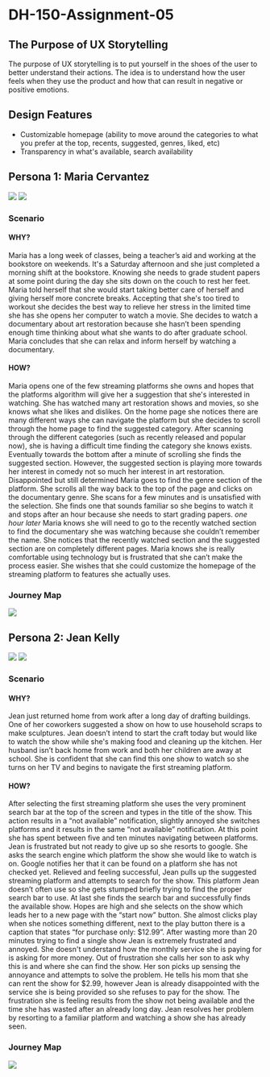 # DH-150-Assignment-05

## The Purpose of UX Storytelling

The purpose of UX storytelling is to put yourself in the shoes of the user to better understand their actions. The idea is to understand how the user feels when they use the product and how that can result in negative or positive emotions.

## Design Features
- Customizable homepage (ability to move around the categories to what you prefer at the top, recents, suggested, genres, liked, etc)
- Transparency in what's available, search availability

## Persona 1: Maria Cervantez
<img src="assignment 5-01.png">
<img src="assignment 5pics-03.png">

### Scenario
#### WHY?
Maria has a long week of classes, being a teacher’s aid and working at the bookstore on weekends. It's a Saturday afternoon and she just completed a morning shift at the bookstore. Knowing she needs to grade student papers at some point during the day she sits down on the couch to rest her feet. Maria told herself that she would start taking better care of herself and giving herself more concrete breaks. Accepting that she's too tired to workout she decides the best way to relieve her stress in the limited time she has she opens her computer to watch a movie. She decides to watch a documentary about art restoration because she hasn’t been spending enough time thinking about what she wants to do after graduate school. Maria concludes that she can relax and inform herself by watching a documentary. 

#### HOW?
Maria opens one of the few streaming platforms she owns and hopes that the platforms algorithm will give her a suggestion that she's interested in watching. She has watched many art restoration shows and movies, so she knows what she likes and dislikes. On the home page she notices there are many different ways she can navigate the platform but she decides to scroll through the home page to find the suggested category. After scanning through the different categories (such as recently released and popular now), she is having a difficult time finding the category she knows exists. Eventually towards the bottom after a minute of scrolling she finds the suggested section. However, the suggested section is playing more towards her interest in comedy not so much her interest in art restoration. Disappointed but still determined Maria goes to find the genre section of the platform. She scrolls all the way back to the top of the page and clicks on the documentary genre. She scans for a few minutes and is unsatisfied with the selection. She finds one that sounds familiar so she begins to watch it and stops after an hour because she needs to start grading papers. *one hour later* Maria knows she will need to go to the recently watched section to find the documentary she was watching because she couldn’t remember the name. She notices that the recently watched section and the suggested section are on completely different pages. Maria knows she is really comfortable using technology but is frustrated that she can’t make the process easier. She wishes that she could customize the homepage of the streaming platform to features she actually uses.

### Journey Map
<img src="assignment 5pics-06.png">

## Persona 2: Jean Kelly

<img src="assignment 5pics-02.png">

<img src="assignment 5pics-04.png">

### Scenario
#### WHY?
Jean just returned home from work after a long day of drafting buildings. One of her coworkers suggested a show on how to use household scraps to make sculptures. Jean doesn’t intend to start the craft today but would like to watch the show while she's making food and cleaning up the kitchen. Her husband isn’t back home from work and both her children are away at school. She is confident that she can find this one show to watch so she turns on her TV and begins to navigate the first streaming platform. 

#### HOW?
After selecting the first streaming platform she uses the very prominent search bar at the top of the screen and types in the title of the show. This action results in a “not available” notification, slightly annoyed she switches platforms and it results in the same “not available” notification. At this point she has spent between five and ten minutes navigating between platforms. Jean is frustrated but not ready to give up so she resorts to google. She asks the search engine which platform the show she would like to watch is on. Google notifies her that it can be found on a platform she has not checked yet. Relieved and feeling successful, Jean pulls up the suggested streaming platform and attempts to search for the show. This platform Jean doesn’t often use so she gets stumped briefly trying to find the proper search bar to use. At last she finds the search bar and successfully finds the available show. Hopes are high and she selects on the show which leads her to a new page with the “start now” button. She almost clicks play when she notices something different, next to the play button there is a caption that states “for purchase only: $12.99”. After wasting more than 20 minutes trying to find a single show Jean is extremely frustrated and annoyed. She doesn't understand how the monthly service she is paying for is asking for more money. Out of frustration she calls her son to ask why this is and where she can find the show. Her son picks up sensing the annoyance and attempts to solve the problem. He tells his mom that she can rent the show for $2.99, however Jean is already disappointed with the service she is being provided so she refuses to pay for the show. The frustration she is feeling results from the show not being available and the time she has wasted after an already long day. Jean resolves her problem by resorting to a familiar platform and watching a show she has already seen. 

### Journey Map
<img src="assignment 5pics-05.png">
